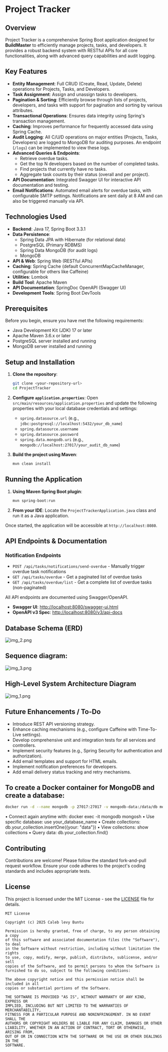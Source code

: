 # Project Tracker

## Overview

Project Tracker is a comprehensive Spring Boot application designed for **BuildMaster** to efficiently manage projects, tasks, and developers. It provides a robust backend system with RESTful APIs for all core functionalities, along with advanced query capabilities and audit logging.

## Key Features

*   **Entity Management**: Full CRUD (Create, Read, Update, Delete) operations for Projects, Tasks, and Developers.
*   **Task Assignment**: Assign and unassign tasks to developers.
*   **Pagination & Sorting**: Efficiently browse through lists of projects, developers, and tasks with support for pagination and sorting by various attributes.
*   **Transactional Operations**: Ensures data integrity using Spring's transaction management.
*   **Caching**: Improves performance for frequently accessed data using Spring Cache.
*   **Audit Logging**: All C/U/D operations on major entities (Projects, Tasks, Developers) are logged to MongoDB for auditing purposes. An endpoint (`/logs`) can be implemented to view these logs.
*   **Advanced Queries & Endpoints**:
    *   Retrieve overdue tasks.
    *   Get the top N developers based on the number of completed tasks.
    *   Find projects that currently have no tasks.
    *   Aggregate task counts by their status (overall and per project).
*   **API Documentation**: Integrated Swagger UI for interactive API documentation and testing.
*   **Email Notifications**: Automated email alerts for overdue tasks, with configurable SMTP settings. Notifications are sent daily at 8 AM and can also be triggered manually via API.

## Technologies Used

*   **Backend**: Java 17, Spring Boot 3.3.1
*   **Data Persistence**:
    *   Spring Data JPA with Hibernate (for relational data)
    *   PostgreSQL (Primary RDBMS)
    *   Spring Data MongoDB (for audit logs)
    *   MongoDB
*   **API & Web**: Spring Web (RESTful APIs)
*   **Caching**: Spring Cache (default ConcurrentMapCacheManager, configurable for others like Caffeine)
*   **Utilities**: Lombok
*   **Build Tool**: Apache Maven
*   **API Documentation**: SpringDoc OpenAPI (Swagger UI)
*   **Development Tools**: Spring Boot DevTools


## Prerequisites

Before you begin, ensure you have met the following requirements:

*   Java Development Kit (JDK) 17 or later
*   Apache Maven 3.6.x or later
*   PostgreSQL server installed and running
*   MongoDB server installed and running

## Setup and Installation

1.  **Clone the repository**:
    ```bash
    git clone <your-repository-url>
    cd ProjectTracker
    ```
2.  **Configure `application.properties`**:
    Open `src/main/resources/application.properties` and update the following properties with your local database credentials and settings:
    *   `spring.datasource.url` (e.g., `jdbc:postgresql://localhost:5432/your_db_name`)
    *   `spring.datasource.username`
    *   `spring.datasource.password`
    *   `spring.data.mongodb.uri` (e.g., `mongodb://localhost:27017/your_audit_db_name`)

3.  **Build the project using Maven**:
    ```bash
    mvn clean install
    ```

## Running the Application

1.  **Using Maven Spring Boot plugin**:
    ```bash
    mvn spring-boot:run
    ```
2.  **From your IDE**:
    Locate the `ProjectTrackerApplication.java` class and run it as a Java application.

Once started, the application will be accessible at `http://localhost:8080`.

## API Endpoints & Documentation

### Notification Endpoints

- `POST /api/tasks/notifications/send-overdue` - Manually trigger overdue task notifications
- `GET /api/tasks/overdue` - Get a paginated list of overdue tasks
- `GET /api/tasks/overdue/list` - Get a complete list of overdue tasks (non-paginated)

All API endpoints are documented using Swagger/OpenAPI.

*   **Swagger UI**: [http://localhost:8080/swagger-ui.html](http://localhost:8080/swagger-ui.html)
*   **OpenAPI v3 Spec**: [http://localhost:8080/v3/api-docs](http://localhost:8080/v3/api-docs)

## Database Schema (ERD)

![img_2.png](img_2.png)



## Sequence diagram:
![img_3.png](img_3.png)

## High-Level System Architecture Diagram

![img_1.png](img_1.png)

## Future Enhancements / To-Do

*   Introduce REST API versioning strategy.
*   Enhance caching mechanisms (e.g., configure Caffeine with Time-To-Live settings).
*   Develop comprehensive unit and integration tests for all services and controllers.
*   Implement security features (e.g., Spring Security for authentication and authorization).
*   Add email templates and support for HTML emails.
*   Implement notification preferences for developers.
*   Add email delivery status tracking and retry mechanisms.

## To create a Docker container for MongoDB and create a database:
```bash
docker run -d --name mongodb -p 27017:27017 -v mongodb-data:/data/db mongo:6.0
```
•  Connect again anytime with: docker exec -it mongodb mongosh
•  Use specific database: use your_database_name
•  Create collections: db.your_collection.insertOne({your: "data"})
•  View collections: show collections
•  Query data: db.your_collection.find()

## Contributing

Contributions are welcome! Please follow the standard fork-and-pull request workflow. Ensure your code adheres to the project's coding standards and includes appropriate tests.

## License

This project is licensed under the MIT License - see the [LICENSE](LICENSE) file for details.

```
MIT License

Copyright (c) 2025 Caleb levy Buntu

Permission is hereby granted, free of charge, to any person obtaining a copy
of this software and associated documentation files (the "Software"), to deal
in the Software without restriction, including without limitation the rights
to use, copy, modify, merge, publish, distribute, sublicense, and/or sell
copies of the Software, and to permit persons to whom the Software is
furnished to do so, subject to the following conditions:

The above copyright notice and this permission notice shall be included in all
copies or substantial portions of the Software.

THE SOFTWARE IS PROVIDED "AS IS", WITHOUT WARRANTY OF ANY KIND, EXPRESS OR
IMPLIED, INCLUDING BUT NOT LIMITED TO THE WARRANTIES OF MERCHANTABILITY,
FITNESS FOR A PARTICULAR PURPOSE AND NONINFRINGEMENT. IN NO EVENT SHALL THE
AUTHORS OR COPYRIGHT HOLDERS BE LIABLE FOR ANY CLAIM, DAMAGES OR OTHER
LIABILITY, WHETHER IN AN ACTION OF CONTRACT, TORT OR OTHERWISE, ARISING FROM,
OUT OF OR IN CONNECTION WITH THE SOFTWARE OR THE USE OR OTHER DEALINGS IN THE
SOFTWARE.
```

